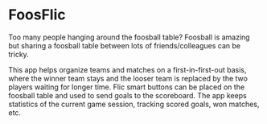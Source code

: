 # FoosFlic

Too many people hanging around the foosball table? Foosball is amazing but sharing a foosball table between lots of friends/colleagues can be tricky.

This app helps organize teams and matches on a first-in-first-out basis, where the winner team stays and the looser team is replaced by the two players waiting for longer time. Flic smart buttons can be placed on the foosball table and used to send goals to the scoreboard. The app keeps statistics of the current game session, tracking scored goals, won matches, etc.
